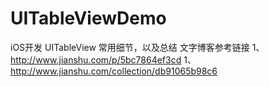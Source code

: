 # UITableViewDemo
iOS开发 UITableView 常用细节，以及总结
文字博客参考链接
1、http://www.jianshu.com/p/5bc7864ef3cd
1、http://www.jianshu.com/collection/db91065b98c6
